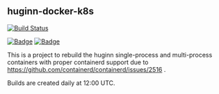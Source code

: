 ## huginn-docker-k8s
[![Build Status](https://iloveyatoo.semaphoreci.com/badges/huginn-docker-k8s/branches/master.svg?style=shields)](https://iloveyatoo.semaphoreci.com/projects/huginn-docker-k8s) 

[![Badge](https://img.shields.io/docker/v/iloveyatoo/huginn-single-process/ubuntu?label=iloveyatoo%2Fhuginn-single-process)](https://hub.docker.com/repository/docker/iloveyatoo/huginn-single-process) [![Badge](https://img.shields.io/docker/v/iloveyatoo/huginn-multi-process/ubuntu?label=iloveyatoo%2Fhuginn-multi-process)](https://hub.docker.com/repository/docker/iloveyatoo/huginn-single-process) 


This is a project to rebuild the huginn single-process and multi-process containers with proper containerd support due to https://github.com/containerd/containerd/issues/2516 .

Builds are created daily at 12:00 UTC.
